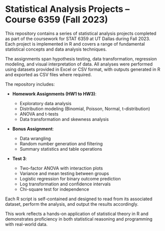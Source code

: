 # Statistical Analysis Projects – Course 6359 (Fall 2023)

This repository contains a series of statistical analysis projects completed as part of the coursework for STAT 6359 at UT Dallas during Fall 2023. Each project is implemented in R and covers a range of fundamental statistical concepts and data analysis techniques.

The assignments span hypothesis testing, data transformation, regression modeling, and visual interpretation of data. All analyses were performed using datasets provided in Excel or CSV format, with outputs generated in R and exported as CSV files where required.

The repository includes:

- **Homework Assignments (HW1 to HW3)**: 
  - Exploratory data analysis
  - Distribution modeling (Binomial, Poisson, Normal, t-distribution)
  - ANOVA and t-tests
  - Data transformation and skewness analysis

- **Bonus Assignment**: 
  - Data wrangling
  - Random number generation and filtering
  - Summary statistics and table operations

- **Test 3**: 
  - Two-factor ANOVA with interaction plots
  - Variance and mean testing between groups
  - Logistic regression for binary outcome prediction
  - Log transformation and confidence intervals
  - Chi-square test for independence

Each R script is self-contained and designed to read from its associated dataset, perform the analysis, and output the results accordingly.

This work reflects a hands-on application of statistical theory in R and demonstrates proficiency in both statistical reasoning and programming with real-world data.
